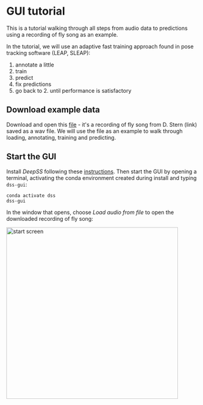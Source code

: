 # GUI tutorial

This is a tutorial walking through all steps from audio data to predictions using a recording of fly song as an example.

In the tutorial, we will use an adaptive fast training approach found in pose tracking software (LEAP, SLEAP):

1. annotate a little
2. train
3. predict
4. fix predictions
5. go back to 2. until performance is satisfactory

## Download example data

Download and open this [file](link) - it's a recording of fly song from D. Stern (link) saved as a wav file. We will use the file as an example to walk through loading, annotating, training and predicting.


## Start the GUI

Install _DeepSS_ following these [instructions](/install). Then start the GUI by opening a terminal, activating the conda environment created during install and typing `dss-gui`:
```shell
conda activate dss
dss-gui
```

In the window that opens, choose _Load audio from file_ to open the downloaded recording of fly song:

<img src="/images/xb_start.png" alt="start screen" width=450>




